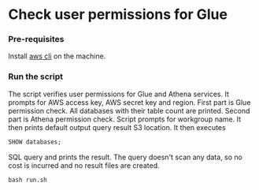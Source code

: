 # Check user permissions for Glue

### Pre-requisites

Install [aws cli](https://docs.aws.amazon.com/cli/latest/userguide/getting-started-install.html) on the machine.

### Run the script
The script verifies user permissions for Glue and Athena services. 
It prompts for AWS access key, AWS secret key and region. 
First part is Glue permission check. All databases with their table count are printed.
Second part is Athena permission check. Script prompts for workgroup name. It then prints default output query result S3 location.
It then executes 
```sql
SHOW databases;
```
 SQL query and prints the result. The query doesn't scan any data, so no cost is incurred and no result files are created.


```shell 
bash run.sh
```
